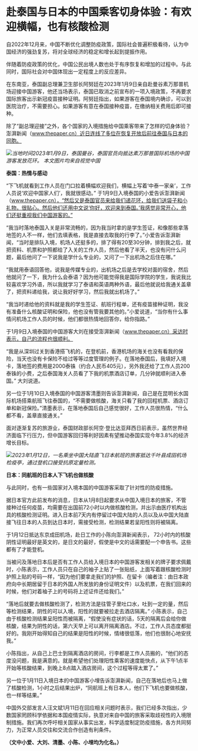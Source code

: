 # 赴泰国与日本的中国乘客切身体验：有欢迎横幅，也有核酸检测

自2022年12月来，中国不断优化调整防疫政策，国际社会普遍积极看待，认为中国经济的强劲复苏，将对全球经济的稳定和增长起到提振作用。

伴随着防疫政策的优化，中国公民出境人数也处于有序恢复和增加的过程中。与此同时，国际社会对中国体现出一定程度上的反应差异。

在东南亚，泰国副总理兼卫生部长阿努廷在2023年1月9日亲自赴曼谷素万那普机场迎接中国游客，他还当场表示，泰国已取消之前宣布的一项入境政策，不再要求国际旅客出示新冠疫苗接种证明。阿努廷指出，如果游客在泰国境内确诊，可以到医院治疗，不需要担心。如果游客有意在泰国接种疫苗，在缴纳相关费用后即可接种。

除了“副总理迎接”之外，各个国家的入境措施给中国乘客带来了怎样的切身体验？澎湃新闻（www.thepaper.cn）近日连线了多位在恢复开放后前往泰国与日本的同胞。

![](https://inews.gtimg.com/news_bt/O9VKaclQOcKVxHnxrn25YAb-1PeH-6G70VEaqRvsY9W94AA/1000)_当地时间2023年1月9日，泰国曼谷，泰国官员向抵达素万那普国际机场的中国游客发放花环。
本文图片均来自视觉中国_

**泰国：热情与感动**

“下飞机就看到工作人员在门口拉着横幅欢迎我们，横幅上写着‘中泰一家亲’，工作人员说‘欢迎中国家人们’，我就很感动。”
于1月9日入境泰国的小爱告诉澎湃新闻（www.thepaper.cn），“然后又是泰国官员来给我们递花环，给我们送袋子和小礼物，很贴心。然后他们还用中文说‘你好，欢迎来到泰国。’我感觉非常开心，他们还挺重视我们中国游客的。”

“我当时落地泰国入关是非常流畅的，因为我当时拿的是学生签证，和像那些拿落地签的人不一样，他们去填表格，我是直接去取我的行李了。”小爱告诉澎湃新闻，“当时是排队入境，机场人还挺多的，排了得有20至30分钟，排到我之后，就把资料、机票和护照都给了入关的工作人员，然后他看了半天，也没有问什么问题，最后他问了一下说我是学什么专业的，又问了一下出机场之后住在哪。”

“我就用泰语回答他，说我是传媒专业的，出机场之后是去学校对面的宿舍，然后他就问了一下，我为什么会泰语？因为他可能觉得我是国际学院的学生，我说我比较喜欢学习外语，所以我就学习了泰语和英语两种外语，最后他就说给我通关盖章了，把资料递给我，说让我好好学习，然后我就出机场了。”

“我当时递给他的资料就是我的学生签证、航班行程单，还有疫苗接种证明，我没有准备什么核酸证明和保险，他也没有管我要其他的。”小爱说道，“当你有什么事情问机场工作人员的时候，他们都很热情地回答你，给你指路。”

于1月9日入境泰国的中国游客大刘在接受澎湃新闻（www.thepaper.cn）采访时表示，自己的流程也很顺利。

“我是从深圳过关到香港搭飞机的，在登机前，香港机场的海关也没有看我的保险，当天也没有卡保险不给过等等过度管理的例子。在落地泰国后，我填好入境卡，落地签的费用是2000泰铢（约合人民币405元），另外我还给了工作人员200泰铢的小费，之后泰国海关人员看了下我的机票酒店订单，几分钟就顺利进入泰国。”
大刘说道。

另一位于1月10日入境泰国的中国游客清墨则告诉澎湃新闻，自己是在昆明长水国际机场搭乘航班飞往泰国的，“不需要做核酸，海关只看了我的回程机票、酒店订单和新冠保险。”清墨表示，在落地泰国后自己感觉很好，工作人员很热情，“什么都不看，盖章直接通关。”

面对逐渐复苏的旅游业，泰国财政部长阿空·登比达亚拜西日前表示，虽然世界经济面临下行压力，但中国游客回归等利好因素有望推动泰国实现今年3.8%的经济增长目标。

![](https://inews.gtimg.com/news_bt/OxQ9lig8H0eAQioR9YbMKob9UoULONnZlA9iiGTQsqW3MAA/1000)_2023年1月12日，一名乘坐中国大陆直飞日本航班的旅客抵达千叶县成田机场检疫亭，通过登机口接受抗原定量检测。_

**日本：同航班的日本人下飞机也做核酸**

与此同时，也有一些国家对入境本国的中国游客采取了针对性的防疫措施。

据日本官方此前发布的消息，日本从1月8日起要求从中国入境日本的旅客，不管接种过任何疫苗，均需要在出国前72小时以内做核酸检测，并出示由医疗机构出具的核酸检测证明。进入日本前7天内有停留过中国大陆的人员以及从中国大陆直接飞往日本的人员到达日本时，需接受检测，检测结果若呈阳性则将被隔离。

于1月12日抵达东京成田机场，赴日工作的小陈向澎湃新闻表示，
72小时内的核酸阴性证明最好是英文的，是日文的最好，假使是中文的话需要配一个申告书。这些都有了才能登机。

当被问及落地日本后是否有工作人员给入境日本的中国游客发相关的牌子要求佩戴时，小陈表示，工作人员只在自己的袖子上贴了一张贴纸，上面写着跟核酸检测时护照上贴的号码一样，“因为他们要拿走我们的护照、在留卡（编者注：由日本政府向中长期居留于日本的外国人所发放的身份证明文件）以及机票，在我们回来的时候，他们对着袖子上的号码将上述证件还给我们。”

“落地后就要去做核酸检测了，检测方法是往管子里吐口水，吐到一定的量，然后等检测结果，阴性的可以入境，阳性的就要被拉走去酒店隔离。”
小陈表示，自己由于核酸检测结果呈阳性而被隔离，“假使没有症状的话，5天的隔离后会给你做核酸，结果为阴性的话，第六天早上可以离开隔离酒店。不过，工作人员态度都挺好的。我刚开始得知自己的结果是阳性的时候，情绪很低落，他们也很耐心地安抚我。”

小陈指出，从自己上巴士到隔离酒店的房间，行李都是工作人员搬的，“他们的态度没问题，我是满意的。就是希望他们处理阳性乘客的速度能快点，从下午1点半开始等核酸结果，到晚上8点踏入酒店房间，这个过程等得太累了。”

另一位于1月11日入境日本的中国游客小埋告诉澎湃新闻，自己在落地后也马上做了核酸检测，1小时之后结果出炉，“同航班上有日本人，他们下飞机也要做核酸，也一样等结果。”

中国外交部发言人汪文斌1月11日在回应相关问题时表示，我们已经多次指出，少数国家罔顾科学依据和本国疫情实际，执意对来自中国的旅客采取歧视性的入境限制措施。我们再次呼吁相关国家从事实出发，科学适度制定防疫措施，各方共同努力，为正常人员交往和交流合作创造有利条件。

**（文中小爱、大刘、清墨、小陈、小埋均为化名。）**

